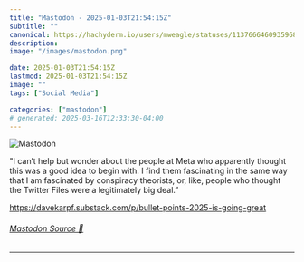 ```yaml
---
title: "Mastodon - 2025-01-03T21:54:15Z"
subtitle: ""
canonical: https://hachyderm.io/users/mweagle/statuses/113766646093596868
description:
image: "/images/mastodon.png"

date: 2025-01-03T21:54:15Z
lastmod: 2025-01-03T21:54:15Z
image: ""
tags: ["Social Media"]

categories: ["mastodon"]
# generated: 2025-03-16T12:33:30-04:00
---
```

![Mastodon](/images/mastodon.png)

<p>&quot;I can’t help but wonder about the people at Meta who apparently thought this was a good idea to begin with. I find them fascinating in the same way that I am fascinated by conspiracy theorists, or, like, people who thought the Twitter Files were a legitimately big deal.”</p><p><a href="https://davekarpf.substack.com/p/bullet-points-2025-is-going-great" target="_blank" rel="nofollow noopener noreferrer" translate="no"><span class="invisible">https://</span><span class="ellipsis">davekarpf.substack.com/p/bulle</span><span class="invisible">t-points-2025-is-going-great</span></a></p>


###### [Mastodon Source 🐘](https://hachyderm.io/@mweagle/113766646093596868)

___
